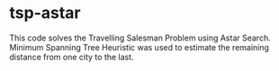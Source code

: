 # tsp-astar
This code solves the Travelling Salesman Problem using Astar Search. Minimum Spanning Tree Heuristic was used to estimate the remaining distance from one city to the last.
